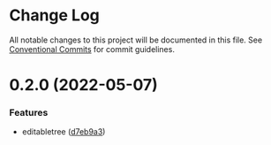 # Change Log

All notable changes to this project will be documented in this file.
See [Conventional Commits](https://conventionalcommits.org) for commit guidelines.

# 0.2.0 (2022-05-07)

### Features

- editabletree ([d7eb9a3](https://git.hcece.com/fe-pkgs/hdec/packages/edit-able-ant-tree/commits/d7eb9a37b7455a443f4e4ebb60116129f8d3bcd1))
